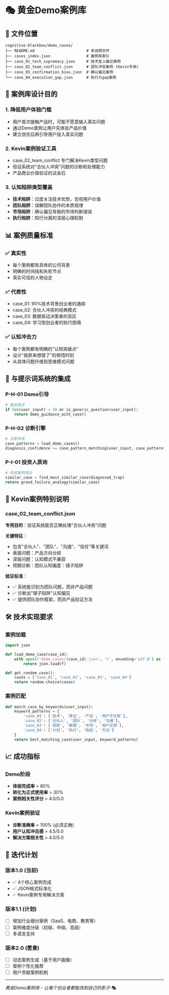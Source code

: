 # 🎭 黄金Demo案例库

## 📁 文件位置
```
cognitive-blackbox/demo_cases/
├── README.md                       # 本说明文件
├── cases_index.json                # 案例库索引
├── case_01_tech_supremacy.json     # 技术至上偏见案例
├── case_02_team_conflict.json      # 团队冲突案例 (Kevin专用)
├── case_03_confirmation_bias.json  # 确认偏见案例
└── case_04_execution_gap.json      # 执行力gap案例
```

## 🎯 案例库设计目的

### 1. **降低用户体验门槛**
- 用户首次接触产品时，可能不愿意输入真实问题
- 通过Demo案例让用户先体验产品价值
- 建立信任后再引导用户投入真实问题

### 2. **Kevin案例验证工具** 
- case_02_team_conflict 专门解决Kevin类型问题
- 验证系统对"合伙人冲突"问题的诊断和处理能力
- 产品商业价值验证的试金石

### 3. **认知陷阱类型覆盖**
- **技术陷阱**：过度关注技术优势，忽视用户价值
- **团队陷阱**：误解团队协作的本质规律
- **市场陷阱**：确认偏见导致的市场判断错误
- **执行陷阱**：知行分离的深层心理机制

## 📊 案例质量标准

### ✅ **真实性**
- 每个案例都有具体的公司背景
- 明确的时间线和失败节点
- 真实可信的人物设定

### ✅ **代表性**
- case_01: 90%技术背景创业者的通病
- case_02: 合伙人冲突的经典模式  
- case_03: 数据驱动决策者的盲区
- case_04: 学习型创业者的执行困境

### ✅ **认知冲击力**
- 每个案例都有明确的"认知突破点"
- 设计"我原来想错了"的顿悟时刻
- 从具体问题升维到思维模式问题

## 🔄 与提示词系统的集成

### P-H-01 Demo引导
```python
# 触发条件
if len(user_input) < 50 or is_generic_question(user_input):
    return demo_guidance_with_case()
```

### P-H-02 诊断引擎
```python
# 诊断参考
case_patterns = load_demo_cases()
diagnosis_confidence += case_pattern_matching(user_input, case_patterns)
```

### P-I-01 投资人质询
```python
# 失败案例类比
similar_case = find_most_similar_case(diagnosed_trap)
return grand_failure_analogy(similar_case)
```

## 🚨 Kevin案例特别说明

### case_02_team_conflict.json
**专用目的**：验证系统能否正确处理"合伙人冲突"问题

**关键特征**：
- 包含"合伙人"、"团队"、"沟通"、"信任"等关键词
- 表面问题：产品方向分歧
- 深层问题：认知模式不兼容
- 预期诊断：团队认知偏差：镜子陷阱

**验证标准**：
- ✅ 系统能识别为团队问题，而非产品问题
- ✅ 诊断出"镜子陷阱"认知偏见
- ✅ 提供团队协作框架，而非产品验证方法

## 🛠️ 技术实现要求

### 案例加载
```python
import json

def load_demo_case(case_id):
    with open(f'demo_cases/{case_id}.json', 'r', encoding='utf-8') as f:
        return json.load(f)

def get_random_case():
    cases = ['case_01', 'case_02', 'case_03', 'case_04']
    return random.choice(cases)
```

### 案例匹配
```python
def match_case_by_keywords(user_input):
    keyword_patterns = {
        'case_01': ['技术', '算法', '产品', '用户不买账'],
        'case_02': ['合伙人', '团队', '分歧', '沟通'],
        'case_03': ['调研', '数据', '市场', '用户反馈'],
        'case_04': ['计划', '执行', '拖延', '方法']
    }
    return best_matching_case(user_input, keyword_patterns)
```

## 📈 成功指标

### Demo阶段
- **体验完成率** > 80%
- **转化为正式使用率** > 30%  
- **案例相关性评分** > 4.0/5.0

### Kevin案例验证
- **诊断准确率** = 100% (必须正确)
- **用户认知冲击感** > 4.5/5.0
- **解决方案相关性** > 4.0/5.0

## 🔄 迭代计划

### 版本1.0 (当前)
- ✅ 4个核心案例完成
- ✅ JSON格式标准化
- ✅ Kevin案例专用解决方案

### 版本1.1 (计划)
- [ ] 增加行业细分案例（SaaS、电商、教育等）
- [ ] 案例难度分级（初级、中级、高级）
- [ ] 多语言支持

### 版本2.0 (愿景)
- [ ] 动态案例生成（基于用户画像）
- [ ] 案例个性化推荐
- [ ] 用户贡献案例机制

---

*黄金Demo案例库 - 让每个创业者都能找到自己的影子* 🎭
